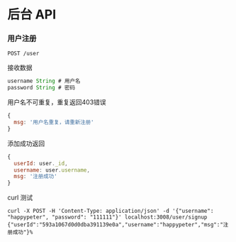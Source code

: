 # 后台 API

### 用户注册

```
POST /user
```

接收数据

```js
username String # 用户名
password String # 密码
```


用户名不可重复，重复返回403错误

```js
{
  msg: '用户名重复，请重新注册'
}
```

添加成功返回

```js
{
  userId: user._id,
  username: user.username,
  msg: '注册成功'
}
```

curl 测试

```
curl -X POST -H 'Content-Type: application/json' -d '{"username": "happypeter", "password": "111111"}' localhost:3008/user/signup
{"userId":"593a1067d0d0dba391139e0a","username":"happypeter","msg":"注册成功"}%
```
